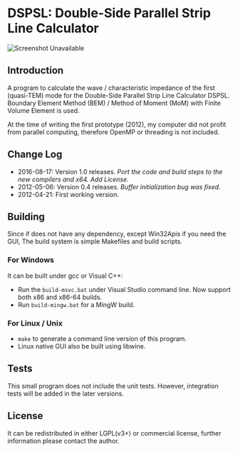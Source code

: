 # DSPSL: Double-Side Parallel Strip Line Calculator
![Screenshot Unavailable](https://crwu.de/cn/blog/dspsl/screenshot_gui.png)
## Introduction
A program to calculate the wave / characteristic impedance of the first
(quasi-TEM) mode for the Double-Side Parallel Strip Line Calculator DSPSL.
Boundary Element Method (BEM) / Method of Moment (MoM) with Finite Volume
Element is used.

At the time of writing the first prototype (2012), my computer did not profit
from parallel computing, therefore OpenMP or threading is not included.

## Change Log
- 2016-08-17: Version 1.0 releases. *Port the code and build steps to the new
  compilers and x64. Add License.*
- 2012-05-06: Version 0.4 releases. *Buffer initialization bug was fixed.*
- 2012-04-21: First working version.

## Building
Since if does not have any dependency, except Win32Apis if you need the GUI, The build system is simple Makefiles and build scripts.

### For Windows
It can be built under gcc or Visual C++:
- Run the `build-msvc.bat` under Visual Studio command line. Now support both
  x86 and x86-64 builds.
- Run `build-mingw.bat` for a MingW build.

### For Linux / Unix
- `make` to generate a command line version of this program.
-  Linux native GUI also be built using libwine.

## Tests
This small program does not include the unit tests. However, integration tests will be added in the later versions.

## License
It can be redistributed in either LGPL(v3+) or commercial license, further
information please contact the author.
